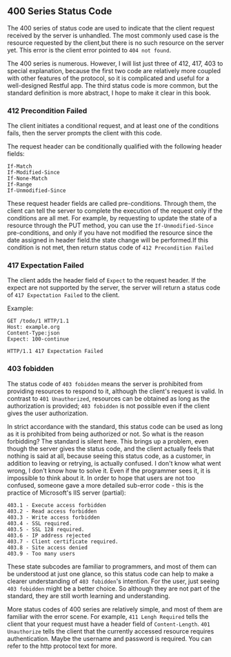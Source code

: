 ## 400 Series Status Code

The 400 series of status code are used to indicate that the client request received by the server is unhandled. The most commonly used case is the resource requested by the client,but there is no such resource on the server yet. This error is the client error pointed to `404 not found`.

The 400 series is numerous. However, I will list just three of 412, 417, 403 to special explanation, because the first two code are relatively more coupled with other features of the protocol, so it is complicated and useful for a well-designed Restful app. The third status code is more common, but the standard definition is more abstract, I hope to make it clear in this book.

### 412 Precondition Failed 

The client initiates a conditional request, and at least one of the conditions fails, then the server prompts the client with this code.

The request header can be conditionally qualified with the following header fields:

    If-Match
    If-Modified-Since
    If-None-Match
    If-Range
    If-Unmodified-Since

These request header fields are called pre-conditions. Through them, the client can tell the server to complete the execution of the request only if the conditions are all met. For example, by requesting to update the state of a resource through the PUT method, you can use the `If-Unmodified-Since` pre-conditions, and only if you have not modified the resource since the date assigned in header field.the state change will be performed.If this condition is not met, then return status code of `412 Precondition Failed`

### 417 Expectation Failed

The client adds the header field of  `Expect` to the request header. If the expect are not supported by the server, the server will return a  status code of `417 Expectation Failed` to the client.

Example:

    GET /todo/1 HTTP/1.1
    Host: example.org
    Content-Type:json
    Expect: 100-continue

    HTTP/1.1 417 Expectation Failed

### 403 fobidden

The status code of `403 fobidden` means the server is prohibited from providing resources to respond to it, although the client's request is valid. In contrast to `401 Unauthorized`, resources can be obtained as long as the authorization is provided; `403 fobidden` is not possible even if the client gives the user authorization. 

In strict accordance with the standard, this status code can be used as long as it is prohibited from being authorized or not. So what is the reason forbidding? The standard is silent here. This brings up a problem, even though the server gives the status code, and the client actually feels that nothing is said at all, because seeing this status code, as a customer, in addition to leaving or retrying, is actually confused. I don't know what went wrong, I don't know how to solve it. Even if the programmer sees it, it is impossible to think about it. In order to hope that users are not too confused, someone gave a more detailed sub-error code - this is the practice of Microsoft's IIS server (partial):

    403.1 - Execute access forbidden 
    403.2 - Read access forbidden 
    403.3 - Write access forbidden 
    403.4 - SSL required. 
    403.5 - SSL 128 required. 
    403.6 - IP address rejected 
    403.7 - Client certificate required. 
    403.8 - Site access denied 
    403.9 - Too many users 


These state subcodes are familiar to programmers, and most of them can be understood at just one glance, so this status code can help to make a clearer understanding of `403 fobidden`'s intention. For the user, just seeing `403 fobidden` might be a better choice. So although they are not part of the standard, they are still worth learning and understanding.

More status codes of 400 series are relatively simple, and most of them are familiar with the error scene. For example, `411 Lengh Required` tells the client that your request must have a header field of `Content-Length`. `401 Unauthorize` tells the client that the currently accessed resource requires authentication. Maybe the username and password is required. You can refer to the http protocol text for more.


